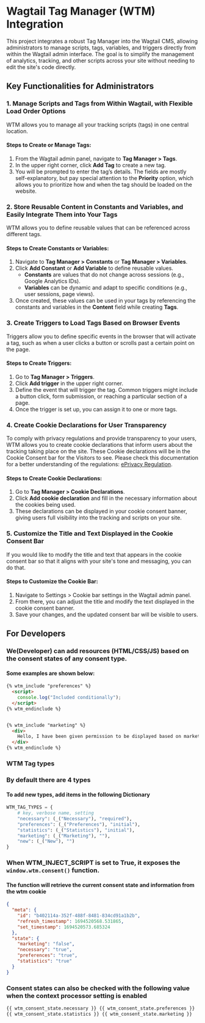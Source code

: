 # Wagtail Tag Manager (WTM) Integration

This project integrates a robust Tag Manager into the Wagtail CMS, allowing administrators to manage scripts, tags, variables, and triggers directly from within the Wagtail admin interface. The goal is to simplify the management of analytics, tracking, and other scripts across your site without needing to edit the site's code directly.

## Key Functionalities for Administrators

### 1. Manage Scripts and Tags from Within Wagtail, with Flexible Load Order Options
WTM allows you to manage all your tracking scripts (tags) in one central location.

#### Steps to Create or Manage Tags:
1. From the Wagtail admin panel, navigate to **Tag Manager > Tags**.
2. In the upper right corner, click **Add Tag** to create a new tag.
3. You will be prompted to enter the tag’s details. The fields are mostly self-explanatory, but pay special attention to the **Priority** option, which allows you to prioritize how and when the tag should be loaded on the website.

### 2. Store Reusable Content in Constants and Variables, and Easily Integrate Them into Your Tags
WTM allows you to define reusable values that can be referenced across different tags.

#### Steps to Create Constants or Variables:
1. Navigate to **Tag Manager > Constants** or **Tag Manager > Variables**.
2. Click **Add Constant** or **Add Variable** to define reusable values.
   - **Constants** are values that do not change across sessions (e.g., Google Analytics IDs).
   - **Variables** can be dynamic and adapt to specific conditions (e.g., user sessions, page views).
3. Once created, these values can be used in your tags by referencing the constants and variables in the **Content** field while creating **Tags**.

### 3. Create Triggers to Load Tags Based on Browser Events
Triggers allow you to define specific events in the browser that will activate a tag, such as when a user clicks a button or scrolls past a certain point on the page.

#### Steps to Create Triggers:
1. Go to **Tag Manager > Triggers**.
2. Click **Add trigger** in the upper right corner.
3. Define the event that will trigger the tag. Common triggers might include a button click, form submission, or reaching a particular section of a page.
4. Once the trigger is set up, you can assign it to one or more tags.

### 4. Create Cookie Declarations for User Transparency
To comply with privacy regulations and provide transparency to your users, WTM allows you to create cookie declarations that inform users about the tracking taking place on the site. These Cookie declarations will be in the Cookie Consent bar for the Visitors to see.
Please check this documentation for a better understanding of the regulations: [ePrivacy Regulation](https://digital-strategy.ec.europa.eu/en/policies/eprivacy-regulation).

#### Steps to Create Cookie Declarations:
1. Go to **Tag Manager > Cookie Declarations**.
2. Click **Add cookie declaration** and fill in the necessary information about the cookies being used.
3. These declarations can be displayed in your cookie consent banner, giving users full visibility into the tracking and scripts on your site.


### 5. Customize the Title and Text Displayed in the Cookie Consent Bar
If you would like to modify the title and text that appears in the cookie consent bar so that it aligns with your site's tone and messaging, you can do that.

#### Steps to Customize the Cookie Bar:
1. Navigate to Settings > Cookie bar settings in the Wagtail admin panel.
2. From there, you can adjust the title and modify the text displayed in the cookie consent banner.
3. Save your changes, and the updated consent bar will be visible to users.



## For Developers

### We(Developer) can add resources (HTML/CSS/JS) based on the consent states of any consent type.
#### Some examples are shown below:

```html
{% wtm_include "preferences" %}
  <script>
    console.log("Included conditionally");
  </script>
{% wtm_endinclude %}


{% wtm_include "marketing" %}
  <div>
    Hello, I have been given permission to be displayed based on marketing consent.
  </div>
{% wtm_endinclude %}
```

### WTM Tag types
### By default there are 4 types
#### To add new types, add items in the following Dictionary

```python
WTM_TAG_TYPES = {
    # key, verbose name, setting
    "necessary": (_("Necessary"), "required"),
    "preferences": (_("Preferences"), "initial"),
    "statistics": (_("Statistics"), "initial"),
    "marketing": (_("Marketing"), ""),
    "new": (_("New"), "")
}
```

### When WTM_INJECT_SCRIPT is set to True, it exposes the `window.wtm.consent()` function.
#### The function will retrieve the current consent state and information from the wtm cookie

```json
{
  "meta": {
    "id": "b402114a-352f-488f-8481-834cd91a1b2b",
    "refresh_timestamp": 1694520568.531865,
    "set_timestamp": 1694520573.685324
  },
  "state": {
    "marketing": "false",
    "necessary": "true",
    "preferences": "true",
    "statistics": "true"
  }
}
```

### Consent states can also be checked with the following value when the context processor setting is enabled
```html
{{ wtm_consent_state.necessary }} {{ wtm_consent_state.preferences }} 
{{ wtm_consent_state.statistics }} {{ wtm_consent_state.marketing }}
```








